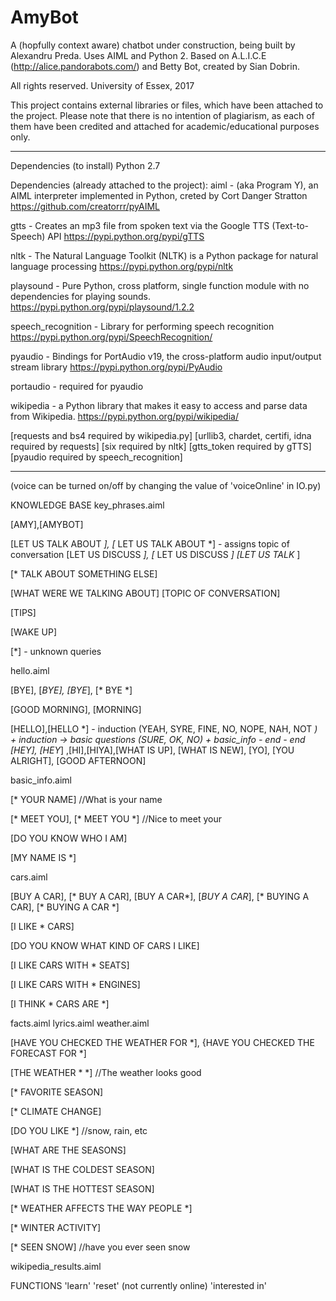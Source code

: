 # AmyBot
A (hopfully context aware) chatbot under construction, being built by Alexandru Preda.
Uses AIML and Python 2.
Based on A.L.I.C.E (http://alice.pandorabots.com/) and Betty Bot, created by Sian Dobrin.

All rights reserved.
University of Essex, 2017

This project contains external libraries or files, which have been attached to the project.
Please note that there is no intention of plagiarism, as each of them have been credited and attached for academic/educational purposes only.

----------------------------------------------------------------------------------------------------

Dependencies (to install)
Python 2.7

Dependencies (already attached to the project):
aiml - (aka Program Y), an AIML interpreter implemented in Python, creted by Cort Danger Stratton
https://github.com/creatorrr/pyAIML

gtts - Creates an mp3 file from spoken text via the Google TTS (Text-to-Speech) API
https://pypi.python.org/pypi/gTTS

nltk - The Natural Language Toolkit (NLTK) is a Python package for natural language processing
https://pypi.python.org/pypi/nltk

playsound - Pure Python, cross platform, single function module with no dependencies for playing sounds.
https://pypi.python.org/pypi/playsound/1.2.2

speech_recognition - Library for performing speech recognition
https://pypi.python.org/pypi/SpeechRecognition/

pyaudio - Bindings for PortAudio v19, the cross-platform audio input/output stream library
https://pypi.python.org/pypi/PyAudio

portaudio - required for pyaudio

wikipedia - a Python library that makes it easy to access and parse data from Wikipedia.
https://pypi.python.org/pypi/wikipedia/


[requests and bs4 required by wikipedia.py]
[urllib3, chardet, certifi, idna required by requests]
[six required by nltk]
[gtts_token required by gTTS]
[pyaudio required by speech_recognition]

----------------------------------------------------------------------------------------------------

(voice can be turned on/off by changing the value of 'voiceOnline' in IO.py)

KNOWLEDGE BASE
key_phrases.aiml

[AMY],[AMYBOT]

[LET US TALK ABOUT *], [* LET US TALK ABOUT *] - assigns topic of conversation
[LET US DISCUSS *], [* LET US DISCUSS *]
[LET US TALK* ]

[* TALK ABOUT SOMETHING ELSE]

[WHAT WERE WE TALKING ABOUT]
[TOPIC OF CONVERSATION]

[TIPS]

[WAKE UP]

[*] - unknown queries

hello.aiml

[BYE], [*BYE], [BYE*], [* BYE *]

[GOOD MORNING], [MORNING]

[HELLO],[HELLO *] - induction (YEAH, SYRE, FINE, NO, NOPE, NAH, NOT *)
	+ induction -> basic questions (SURE, OK, NO)
		+ basic_info
		- end
	- end
[HEY], [HEY*] ,[HI],[HIYA],[WHAT IS UP], [WHAT IS NEW], [YO], [YOU ALRIGHT], [GOOD AFTERNOON]

basic_info.aiml

[* YOUR NAME] //What is your name

[* MEET YOU], [* MEET YOU *] //Nice to meet your

[DO YOU KNOW WHO I AM]

[MY NAME IS *]

cars.aiml

[BUY A CAR], [* BUY A CAR], [BUY A CAR*], [*BUY A CAR*], [* BUYING A CAR], [* BUYING A CAR *]

[I LIKE * CARS]

[DO YOU KNOW WHAT KIND OF CARS I LIKE]

[I LIKE CARS WITH * SEATS]

[I LIKE CARS WITH * ENGINES]

[I THINK * CARS ARE *]

facts.aiml
lyrics.aiml
weather.aiml

[HAVE YOU CHECKED THE WEATHER FOR *], {HAVE YOU CHECKED THE FORECAST FOR *]

[THE WEATHER * *] //The weather looks good

[* FAVORITE SEASON]

[* CLIMATE CHANGE]

[DO YOU LIKE *] //snow, rain, etc

[WHAT ARE THE SEASONS]

[WHAT IS THE COLDEST SEASON]

[WHAT IS THE HOTTEST SEASON]

[* WEATHER AFFECTS THE WAY PEOPLE *]

[* WINTER ACTIVITY]

[* SEEN SNOW] //have you ever seen snow


wikipedia_results.aiml


FUNCTIONS
'learn'
'reset' (not currently online)
'interested in'




